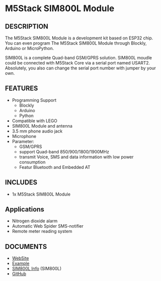 # M5Stack SIM800L Module

## DESCRIPTION

The M5Stack SIM800L Module is a development kit based on ESP32 chip. You can even program The M5Stack SIM800L Module through Blockly, Arduino or MicroPython.

SIM800L is a complete Quad-band GSM/GPRS solution. SIM800L moudle could be connected with M5Stack Core via a serial port named USART2. Absolutely, you also can change the serial port number with jumper by your own.

## FEATURES

- Programming Support
   + Blockly
   + Arduino
   + Python
- Compatible with LEGO
- SIM800L Module and antenna
- 3.5 mm phone audio jack
- Microphone
- Parameter:
  + GSM/GPRS
  + support Quad-band 850/900/1800/1900MHz
  + transmit Voice, SMS and data information with low power consumption
  + Featur Bluetooth and Embedded AT

## INCLUDES

- 1x M5Stack SIM800L Module

## Applications

- Nitrogen dioxide alarm  
- Automatic Web Spider SMS-notifier 
- Remote meter reading system

## DOCUMENTS

- [WebSite](https://m5stack.com)
- [Example](https://github.com/m5stack/M5Stack/tree/master/examples)
- [SIM800L Info](http://simcomm2m.com/En/module/detail.aspx?id=138) (SIM800L)
- [GitHub](https://github.com/m5stack/M5Stack)
